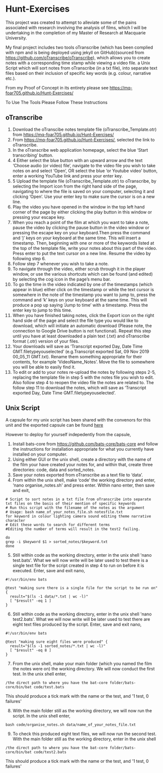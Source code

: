 # Hunt-Exercises

This project was created to attempt to alleviate some of the pains associated with research involving the analysis of films, which I will be undertaking in the completion of my Master of Research at Macquarie University.

My final project includes two tools
oTranscribe (which has been complied with npm and is being deployed using jekyll on GitHub)(sourced from https://github.com/oTranscribe/oTranscribe), which allows you to create notes with a corresponding time stamp while viewing a video file.
a Unix Script which will sort notes from oTranscribe (in a txt file), into separate text files based on their inclusion of specific key words (e.g. colour, narrative etc.).

From my Proof of Concept in its entirety please see https://mq-foar705.github.io/Hunt-Exercises/

To Use The Tools Please Follow These Instructions

## oTranscribe
1. Download the oTranscibe notes template file (oTranscribe_Template.otr) from https://mq-foar705.github.io/Hunt-Exercises/
1. From https://mq-foar705.github.io/Hunt-Exercises/, selected the link to oTranscribe.
1. In the oTranscribe web application homepage, select the blue ‘Start transcribing’ button.
1. 4 Either select the blue button with an upward arrow and the text ‘Choose audio (or video) file’, navigate to the video file you wish to take notes on and select ‘Open’, OR select the blue ‘or Youtube video’ button, enter a working YouTube link and press your enter key.
1. 5 Upload the template file (oTranscribe_Template.otr) to oTranscribe, by selecting the Import icon from the right hand side of the page, navigating to where the file is saved on your computer, selecting it and clicking ‘Open’. Use your enter key to make sure the cursor is on a new line.
1. Play the video you have opened in the window in the top left hand corner of the page by either clicking the play button in this window or pressing your escape key.
1. When you reach a point of the film at which you want to take a note, pause the video by clicking the pause button in the video window or pressing the escape key on your keyboard.Then press the command and ‘j’ keys on your keyboard at the same time. This will insert a timestamp. Then, beginning with one or more of the keywords listed at the top of the template file, write your notes about this part of the video. Press enter to put the text cursor on a new line. Resume the video by following step 6.
1. Follow step 7 whenever you wish to take a note.
1. To navigate through the video, either scrub through it in the player window, or use the various shortcuts which can be found (and edited) by selecting the cog icon in the page’s menu bar.
1. To go the time in the video indicated by one of the timestamps (which appear in blue) either click on the timestamp or while the text cursor is somewhere in the note of the timestamp you want to jump to, press the command and ‘k’ keys on your keyboard at the same time. This will produce a pop up saying ‘Jump to time’ with a timestamp. Press the enter key to jump to this time. 
1. When you have finished taking notes, click the Export icon on the right hand side of the page and select the file type you would like to download, which will initiate an automatic download (Please note, the connection to Google Drive button is not functional). Repeat this step until you have at least downloaded a plain text (.txt) and oTranscribe format (.otr) version of your files. 
1. Your downloads will save as ‘Transcript exported Day, Date Time GMT.filetypeyouselected’ (e.g.Transcript exported Sat, 09 Nov 2019 00_05_11 GMT.txt). Rename them something appropriate for their contents, for example ‘VideoName_Notes’. Move the file to somewhere you will be able to easily find it.
1. To edit or add to your notes re-upload the notes by following steps 2-5, replacing the template file in step 5 with the notes file you wish to edit. Also follow step 4 to reopen the video file the notes are related to. The follow step 11 to download the notes, which will save as ‘Transcript exported Day, Date Time GMT.filetypeyouselected’.


## Unix Script
A capsule for my unix script has been shared with the convenors for this unit and the exported capsule can be found [here](https://github.com/MQ-FOAR705/Hunt-Exercises/tree/master/Proof_of_Concept__CodeOcean_Capsule)

However to deploy for yourself indepedently from the capsule, 

1. Install bats-core from https://github.com/bats-core/bats-core and follow the instructions for installation appropriate for what you currently have installed on your computer.
1. Using either GUI or the unix shell, create a directory with the name of the film your have created your notes for, and within that, create three directories: code, data and sorted_notes.
1. Save your notes exported from oTranscribe as a text file to ‘data’.
1. From within the unix shell, make ‘code’ the working directory and enter, ‘nano organise_notes.sh' and press enter. Within nano enter, then save and exit,
```
# Script to sort notes in a txt file from oTranscribe into separate txt files on the basis of their mention of specific keywords
# Run this script with the filename of the notes as the argument
# Usage: bash name_of_your_notes_file.sh notesfile.txt
for keyword in colour lighting camera sound editing theme narrative character 
# Edit these words to search for different terms 
#Editing the number of terms will result in the test2 failing.

do
grep -i $keyword $1 > sorted_notes/$keyword.txt
done
```
5. Still within code as the working directory, enter in the unix shell 'nano test.bats'. What we will now write will be later used to test there is a single text file for the script created in step 4 to run on before it is executed. Enter, save and exit nano,
```
#!/usr/bin/env bats

@test "making sure there is a single file for the script to be run on" {
  result="$(ls -1 data/*.txt | wc -l)"
  [ "$result" -eq 1 ]
}
```
6. Still within code as the working directory, enter in the unix shell 'nano test2.bats'. What we will now write will be later used to test there are eight text files produced by the script. Enter, save and exit nano,
```
#!/usr/bin/env bats

@test "making sure eight files were produced" {
  result="$(ls -1 sorted_notes/*.txt | wc -l)"
  [ "$result" -eq 8 ]
}
```
7. From the unix shell, make your main folder (which you named the film the notes were on) the working directory. We will now conduct the first test. In the unix shell enter,
```
/the direct path to where you have the bat-core folder/bats-core/bin/bat code/test.bats
```
This should produce a tick mark with the name or the test, and '1 test, 0 failures'

8. With the main folder still as the working directory, we will now run the script. In the unix shell enter,
```
bash code/organise_notes.sh data/name_of_your_notes_file.txt
```
9. To check this produced eight text files, we will now run the second test. With the main folder still as the working directory, enter in the unix shell
```
/the direct path to where you have the bat-core folder/bats-core/bin/bat code/test2.bats
```
This should produce a tick mark with the name or the test, and '1 test, 0 failures'
